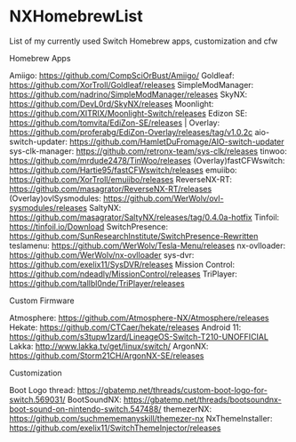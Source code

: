# NXHomebrewList
List of my currently used Switch Homebrew apps, customization and cfw


Homebrew Apps

Amiigo: https://github.com/CompSciOrBust/Amiigo/ 
Goldleaf: https://github.com/XorTroll/Goldleaf/releases
SimpleModManager: https://github.com/nadrino/SimpleModManager/releases
SkyNX: https://github.com/DevL0rd/SkyNX/releases
Moonlight: https://github.com/XITRIX/Moonlight-Switch/releases
Edizon SE: https://github.com/tomvita/EdiZon-SE/releases | Overlay: https://github.com/proferabg/EdiZon-Overlay/releases/tag/v1.0.2c
aio-switch-updater: https://github.com/HamletDuFromage/AIO-switch-updater
sys-clk-manager: https://github.com/retronx-team/sys-clk/releases
tinwoo: https://github.com/mrdude2478/TinWoo/releases
(Overlay)fastCFWswitch: https://github.com/Hartie95/fastCFWswitch/releases
emuiibo: https://github.com/XorTroll/emuiibo/releases
ReverseNX-RT: https://github.com/masagrator/ReverseNX-RT/releases
(Overlay)ovlSysmodules: https://github.com/WerWolv/ovl-sysmodules/releases
SaltyNX: https://github.com/masagrator/SaltyNX/releases/tag/0.4.0a-hotfix
Tinfoil: https://tinfoil.io/Download
SwitchPresence: https://github.com/SunResearchInstitute/SwitchPresence-Rewritten
teslamenu: https://github.com/WerWolv/Tesla-Menu/releases
nx-ovlloader: https://github.com/WerWolv/nx-ovlloader
sys-dvr: https://github.com/exelix11/SysDVR/releases
Mission Control: https://github.com/ndeadly/MissionControl/releases
TriPlayer: https://github.com/tallbl0nde/TriPlayer/releases

Custom Firmware

Atmosphere: https://github.com/Atmosphere-NX/Atmosphere/releases
Hekate: https://github.com/CTCaer/hekate/releases
Android 11: https://github.com/s3tupw1zard/LineageOS-Switch-T210-UNOFFICIAL
Lakka: http://www.lakka.tv/get/linux/switch/
ArgonNX: https://github.com/Storm21CH/ArgonNX-SE/releases


Customization

Boot Logo thread: https://gbatemp.net/threads/custom-boot-logo-for-switch.569031/
BootSoundNX: https://gbatemp.net/threads/bootsoundnx-boot-sound-on-nintendo-switch.547488/
themezerNX: https://github.com/suchmememanyskill/themezer-nx
NxThemeInstaller: https://github.com/exelix11/SwitchThemeInjector/releases

